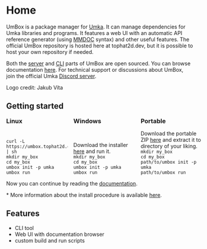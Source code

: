 # Home

UmBox is a package manager for [Umka](https://github.com/vtereshkov/umka-lang).
It can manage dependencies for Umka libraries and programs. It features a web
UI with an automatic API reference generator (using
[MMDOC](https://git.sr.ht/~mrms/mmdoc) syntax) and other useful features. The
official UmBox repository is hosted here at tophat2d.dev, but it is possible to
host your own repository if needed.

Both the [server](https://github.com/marekmaskarinec/umboxs) and
[CLI](https://github.com/marekmaskarinec/umbox) parts of UmBox are open
sourced. You can browse documentation [here](/docs). For technical support or
discussions about UmBox, join the official Umka [Discord
server](https://discord.gg/PcT7cn59h9).

Logo credit: Jakub Víta

## Getting started

<style>
.getting-started {
    display: grid;
    grid-template-columns: 33% 33% 33%;
    grid-gap: 15px;
}

.getting-started h3 {
  margin: 0;
}

.code {
    align-self: end;
}

.code >* {
    margin: 0;
}
</style>

<div class="getting-started">
  <div>
    <h3>Linux</h3>
  </div>
  <div>
    <h3>Windows</h3>
  </div>
  <div>
    <h3>Portable</h3>
  </div>

  <div class="code">
    <pre><code>curl -L https://umbox.tophat2d.dev/dl/setup.sh | sh
mkdir my_box
cd my_box
umbox init -p umka
umbox run</code></pre>
  </div>

  <div class="code">
    <p>Download the installer <a href="/dl/umbox_install.exe">here</a> and run it.</p>
<pre><code>mkdir my_box
cd my_box
umbox init -p umka
umbox run</code></pre>
  </div>

  <div class="code">
    <p>Download the portable ZIP <a href="/dl/umbox_portable.zip">here</a> and extract it to directory of your liking.</p>
<pre><code>mkdir my_box
cd my_box
path/to/umbox init -p umka
path/to/umbox run</code></pre>
  </div>
</div>

Now you can continue by reading the [documentation](/docs/user/guides/02-getting-started.md).

\* More information about the install procedure is available
[here](/docs/user/01-installation.md).

## Features

- CLI tool
- Web UI with documentation browser
- custom build and run scripts
